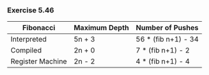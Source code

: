 ### Exercise 5.46

| Fibonacci          | Maximum Depth  | Number of Pushes     |
| ------------------ | -------------  | -------------------- |
| Interpreted        | 5n + 3         | 56 * (fib n+1) - 34  |
| Compiled           | 2n + 0         | 7 * (fib n+1) - 2    |
| Register Machine   | 2n - 2         | 4 * (fib n+1) - 4    |

